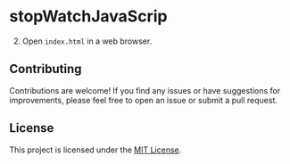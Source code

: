 # stopWatchJavaScrip

2. Open `index.html` in a web browser.

## Contributing

Contributions are welcome! If you find any issues or have suggestions for improvements, please feel free to open an issue or submit a pull request.

## License

This project is licensed under the [MIT License](LICENSE).
